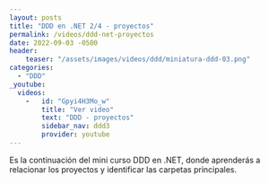 ```yaml
---
layout: posts
title: "DDD en .NET 2/4 - proyectos"
permalink: /videos/ddd-net-proyectos
date: 2022-09-03 -0500
header:
    teaser: "/assets/images/videos/ddd/miniatura-ddd-03.png"
categories:
  - "DDD"
_youtube: 
  videos:
    -   id: "Gpyi4H3Mo_w"
        title: "Ver video"
        text: "DDD - proyectos" 
        sidebar_nav: ddd3
        provider: youtube
---
```


Es la continuación del mini curso DDD en .NET, donde aprenderás a relacionar los proyectos y identificar las carpetas principales.




